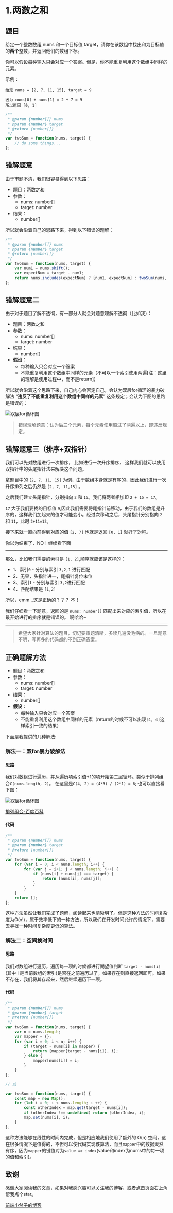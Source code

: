 # 1.两数之和

## 题目
给定一个整数数组 nums 和一个目标值 target，请你在该数组中找出和为目标值的**两个**整数，并返回他们的数组下标。

你可以假设每种输入只会对应一个答案。但是，你不能重复利用这个数组中同样的元素。

示例：
```
给定 nums = [2, 7, 11, 15], target = 9

因为 nums[0] + nums[1] = 2 + 7 = 9
所以返回 [0, 1]
```

```javascript
/**
 * @param {number[]} nums
 * @param {number} target
 * @return {number[]}
 */
var twoSum = function(nums, target) {
    // do some things...
};
```

## 错解题意
由于审题不清，我们很容易得到以下思路：

- 题目：两数之和
- 参数：
    + nums: number[]
    + target: number
- 结果：
    + number[]

所以就会沿着自己的思路下来，得到以下错误的题解：

```javascript
/**
 * @param {number[]} nums
 * @param {number} target
 * @return {number[]}
 */
var twoSum = function(nums, target) {
    var num1 = nums.shift();
    var expectNum = target - num1;
    return nums.includes(expectNum) ? [num1, expectNum] : twoSum(nums, target);
};
```

## 错解题意二
由于对于题目了解不透彻，有一部分人就会对题意理解不透彻（比如我）：

- 题目：两数之和
- 参数：
    + nums: number[]
    + target: number
- 结果：
    + number[]
- **假设**：
    + 每种输入只会对应一个答案
    + 不能重复利用这个数组中同样的元素（不可以一个索引使用两遍[注：这里的理解是使用过程中，而不是return]）

所以就会沿着这个思路下来，自己内心会否定自己，会认为双层for循环的暴力破解法 “**违反了不能重复利用这个数组中同样的元素**” 这条规定；会认为下图的思路是错误的：

![双层for循环图](https://github.com/MarsPen/-notes-summary/blob/xiaoranzife/source/images/TwoSum_double_for.png?raw=true)

> 错误理解题意：认为后三个元素，每个元素使用超过了两遍以上，即违反规定。

## 错解题意三（排序+双指针）
我们可以先对数组进行一次排序， 比如进行一次升序排序， 这样我们就可以使用双指针中的头尾指针法来解决这个问题。

拿题目中的 `[2, 7, 11, 15]` 为例，由于数组本身就是有序的，因此我们进行一次升序排列之后仍然是 `[2, 7, 11,15]` 。

之后我们建立头尾指针，分别指向 `2` 和 `15`。我们将两者相加即 `2 + 15 = 17`。

`17` 大于我们要找的目标值 `9`,因此我们需要将尾指针前移动，由于我们的数组是升序的，这样我们加起来的值才可能变小。经过次移动之后，头尾指针分别指向 `2` 和 `11`，此时 `2+11=13`。

接下来就一直向前得到对应的值 `[2, 7]` 也就是返回 `[0, 1]` 就好了对吧。

你以为结束了，NO！继续看下面

---

那么，比如我们需要的索引是 `[1, 2]`,顺序就应该是这样的：
- 1、索引`0` - 分别与索引 `3,2,1` 进行匹配
- 2、无果，头指针进一，尾指针复位末位
- 3、索引`1` - 分别与索引 `3,2`进行匹配
- 4、匹配结果是 `[1,2]`

所以，emm...这是正确的？？？ 不！

我们仔细看一下题意，返回的是 `nums: number[]` 匹配出来对应的索引值，所以在最开始进行的排序就是错误的。 啊哈哈~

---

> 希望大家针对算法的题目，切记要审题清晰，多读几遍没毛病的。一旦题意不明，写再多的代码都的不到正确答案。

## 正确题解方法
- 题目：两数之和
- 参数：
    + nums: number[]
    + target: number
- 结果：
    + number[]
- **假设**：
    + 每种输入只会对应一个答案
    + 不能重复利用这个数组中同样的元素（return的时候不可以出现`[4, 4]`这样索引一致的结果）

下面是我提供的几种解法:

### 解法一：双for暴力破解法

#### 思路

我们对数组进行遍历，并从遍历项索引值+1的项开始第二层循环。类似于排列组合`C(nums.length, 2)`。
在这里是`C(4, 2) = (4*3) / (2*1) = 6`; 也可以直接看下图：

![双层for循环图](https://github.com/MarsPen/-notes-summary/blob/xiaoranzife/source/images/arithmetic/TwoSum_double_for.png?raw=true)

[排列组合-百度百科](https://baike.baidu.com/item/%E6%8E%92%E5%88%97%E7%BB%84%E5%90%88/706498?fr=aladdin#2_1 "排列组合-百度百科")

#### 代码

```javascript
/**
 * @param {number[]} nums
 * @param {number} target
 * @return {number[]}
 */
var twoSum = function(nums, target) {
    for (var i = 0; i < nums.length; i++) {
        for (var j = i+1; j < nums.length; j++) {
            if (nums[i] + nums[j] === target) {
                return [nums[i], nums[j]];
            }
        }
    }
    return [];
};
```

这种方法虽然让我们完成了题解，阅读起来也清晰明了。但是这种方法的时间复杂度为O(n!)，属于效率低下的一种方法，所以我们在开发时间允许的情况下，需要去寻找一种时间复杂度更低的算法。

### 解法二：空间换时间

#### 思路

我们对数组进行遍历，遍历每一项的时候都进行期望值判断 `target - nums[i]` (其中 i 是当前数组的索引)是否在之前遍历过了，如果存在则直接返回即可。如果不存在，我们将其存起来，然后继续遍历下一项。

#### 代码

```javascript
/**
 * @param {number[]} nums
 * @param {number} target
 * @return {number[]}
 */
var twoSum = function(nums, target) {
    var n = nums.length;
    var mapper = {};
    for (var i = 0; i < n; i++) {
        if (target - nums[i] in mapper) {
            return [mapper[target - nums[i]], i];
        } else {
            mapper[nums[i]] = i;
        }
    }
};

// 或

var twoSum = function(nums, target) {
    const map = new Map();
    for (let i = 0; i < nums.length; i ++) {
        const otherIndex = map.get(target - nums[i]);
        if (otherIndex !== undefined) return [otherIndex, i];
        map.set(nums[i], i);
    }
};

```

这种方法能够在线性的时间内完成，但是相应地我们使用了额外的 O(n) 空间，这在很多情况下是值得的，不但可以使代码实现该算法，而且`mapper`中的数据天然有序，因为`mapper`的键值对为`value => index`(value和index为nums中的每一项的值和索引)。

## 致谢

感谢大家阅读我的文章，如果对我感兴趣可以关注我的博客，或者点击页面右上角帮我点个star。

[前端小然子的博客](https://xiaoranzife.com "前端小然子")


